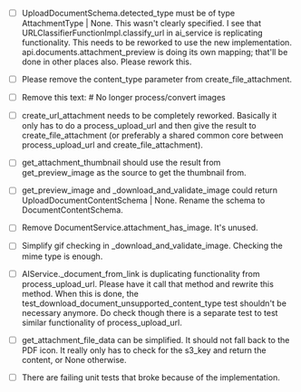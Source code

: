 - [ ] UploadDocumentSchema.detected_type must be of type AttachmentType | None. This wasn't clearly specified. I see that URLClassifierFunctionImpl.classify_url in ai_service is replicating functionality. This needs to be reworked to use the new implementation. api.documents.attachment_preview is doing its own mapping; that'll be done in other places also. Please rework this.

- [ ] Please remove the content_type parameter from create_file_attachment.

- [ ] Remove this text: # No longer process/convert images

- [ ] create_url_attachment needs to be completely reworked. Basically it only has to do a process_upload_url and then give the result to create_file_attachment (or preferably a shared common core between process_upload_url and create_file_attachment).

- [ ] get_attachment_thumbnail should use the result from get_preview_image as the source to get the thumbnail from.

- [ ] get_preview_image and _download_and_validate_image could return UploadDocumentContentSchema | None. Rename the schema to DocumentContentSchema.

- [ ] Remove DocumentService.attachment_has_image. It's unused.

- [ ] Simplify gif checking in _download_and_validate_image. Checking the mime type is enough.

- [ ] AIService._document_from_link is duplicating functionality from process_upload_url. Please have it call that method and rewrite this method. When this is done, the test_download_document_unsupported_content_type test shouldn't be necessary anymore. Do check though there is a separate test to test similar functionality of process_upload_url.

- [ ] get_attachment_file_data can be simplified. It should not fall back to the PDF icon. It really only has to check for the s3_key and return the content, or None otherwise.

- [ ] There are failing unit tests that broke because of the implementation.